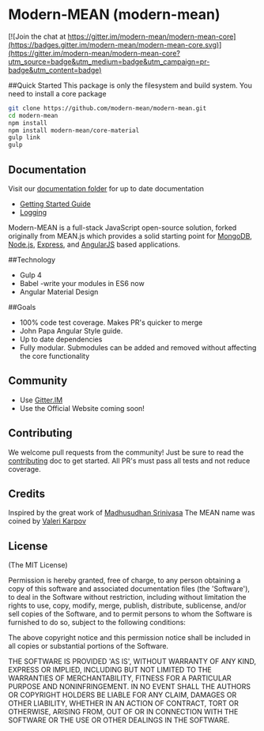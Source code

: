 # Modern-MEAN (modern-mean)

[![Join the chat at https://gitter.im/modern-mean/modern-mean-core](https://badges.gitter.im/modern-mean/modern-mean-core.svg)](https://gitter.im/modern-mean/modern-mean-core?utm_source=badge&utm_medium=badge&utm_campaign=pr-badge&utm_content=badge)


##Quick Started
This package is only the filesystem and build system.  You need to install a core package
```sh
git clone https://github.com/modern-mean/modern-mean.git
cd modern-mean
npm install
npm install modern-mean/core-material
gulp link
gulp
```

## Documentation
Visit our <a href="https://github.com/modern-mean/modern-mean/tree/master/docs">documentation folder</a> for up to date documentation
* <a href="https://github.com/modern-mean/modern-mean/blob/master/docs/quickstart.md">Getting Started Guide</a>
* <a href="https://github.com/modern-mean/modern-mean/blob/master/docs/logging.md">Logging</a>


Modern-MEAN is a full-stack JavaScript open-source solution, forked originally from MEAN.js which provides a solid starting point for [MongoDB](http://www.mongodb.org/), [Node.js](http://www.nodejs.org/), [Express](http://expressjs.com/), and [AngularJS](http://angularjs.org/) based applications.

##Technology
* Gulp 4
* Babel -write your modules in ES6 now
* Angular Material Design

##Goals
* 100% code test coverage.  Makes PR's quicker to merge
* John Papa Angular Style guide.
* Up to date dependencies
* Fully modular.  Submodules can be added and removed without affecting the core functionality

## Community
* Use [Gitter.IM](https://gitter.im/modern-mean)
* Use the Official Website coming soon!


## Contributing
We welcome pull requests from the community! Just be sure to read the [contributing](https://github.com/modern-mean/modern-mean/docs/CONTRIBUTING.md) doc to get started.  All PR's must pass all tests and not reduce coverage.


## Credits
Inspired by the great work of [Madhusudhan Srinivasa](https://github.com/madhums/)
The MEAN name was coined by [Valeri Karpov](http://blog.mongodb.org/post/49262866911/the-mean-stack-mongodb-expressjs-angularjs-and)


## License
(The MIT License)

Permission is hereby granted, free of charge, to any person obtaining
a copy of this software and associated documentation files (the
'Software'), to deal in the Software without restriction, including
without limitation the rights to use, copy, modify, merge, publish,
distribute, sublicense, and/or sell copies of the Software, and to
permit persons to whom the Software is furnished to do so, subject to
the following conditions:

The above copyright notice and this permission notice shall be
included in all copies or substantial portions of the Software.

THE SOFTWARE IS PROVIDED 'AS IS', WITHOUT WARRANTY OF ANY KIND,
EXPRESS OR IMPLIED, INCLUDING BUT NOT LIMITED TO THE WARRANTIES OF
MERCHANTABILITY, FITNESS FOR A PARTICULAR PURPOSE AND NONINFRINGEMENT.
IN NO EVENT SHALL THE AUTHORS OR COPYRIGHT HOLDERS BE LIABLE FOR ANY
CLAIM, DAMAGES OR OTHER LIABILITY, WHETHER IN AN ACTION OF CONTRACT,
TORT OR OTHERWISE, ARISING FROM, OUT OF OR IN CONNECTION WITH THE
SOFTWARE OR THE USE OR OTHER DEALINGS IN THE SOFTWARE.
